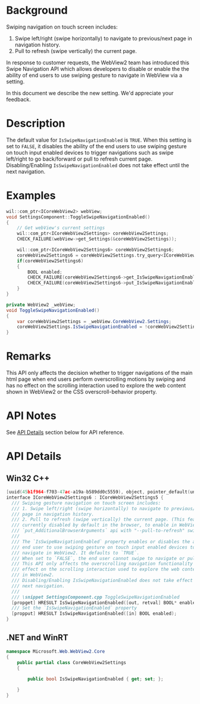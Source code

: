 # Background

Swiping navigation on touch screen includes: 
1. Swipe left/right (swipe horizontally) to navigate to previous/next page in navigation history. 
1. Pull to refresh (swipe vertically) the current page.

In response to customer requests, the WebView2 team has introduced this Swipe Navigation API which allows developers to disable or enable the the ability of end users to use swiping gesture to navigate in WebView via a setting.

In this document we describe the new setting. We'd appreciate your feedback.

# Description
The default value for `IsSwipeNavigationEnabled` is `TRUE`.
When this setting is set to `FALSE`, it disables the ability of the end users to use swiping gesture on touch input enabled devices to trigger navigations such as swipe left/right to go back/forward or pull to refresh current page.
Disabling/Enabling `IsSwipeNavigationEnabled` does not take effect until the next navigation.


# Examples
```cpp
wil::com_ptr<ICoreWebView2> webView;
void SettingsComponent::ToggleSwipeNavigationEnabled()
{
    // Get webView's current settings
    wil::com_ptr<ICoreWebView2Settings> coreWebView2Settings;
    CHECK_FAILURE(webView->get_Settings(&coreWebView2Settings));

    wil::com_ptr<ICoreWebView2Settings6> coreWebView2Settings6;
    coreWebView2Settings6 = coreWebView2Settings.try_query<ICoreWebView2Settings6>();
    if(coreWebView2Settings6) 
    {
        BOOL enabled;
        CHECK_FAILURE(coreWebView2Settings6->get_IsSwipeNavigationEnabled(&enabled));
        CHECK_FAILURE(coreWebView2Settings6->put_IsSwipeNavigationEnabled(enabled ? FALSE : TRUE));
    }
}
```

```c#
private WebView2 _webView;
void ToggleSwipeNavigationEnabled()
{
    var coreWebView2Settings = _webView.CoreWebView2.Settings;
    coreWebView2Settings.IsSwipeNavigationEnabled = !coreWebView2Settings.IsSwipeNavigationEnabled;
}
```

# Remarks
This API only affects the decision whether to trigger navigations of the main html page when end users perform overscrolling motions by swiping and has no effect on the scrolling interaction used to explore the web content shown in WebView2 or the CSS overscroll-behavior property.

# API Notes

See [API Details](#api-details) section below for API reference.

# API Details

## Win32 C++
```cpp
[uuid(45b1f964-f703-47ac-a19a-b589dd0c5559), object, pointer_default(unique)]
interface ICoreWebView2Settings6 : ICoreWebView2Settings5 {
  /// Swiping gesture navigation on touch screen includes:
  /// 1. Swipe left/right (swipe horizontally) to navigate to previous/next
  /// page in navigation history.
  /// 2. Pull to refresh (swipe vertically) the current page. (This feature is
  /// currently disabled by default in the browser, to enable in WebView2, use
  /// `put_AdditionalBrowserArguments` api with "--pull-to-refresh" switch).
  ///
  /// The `IsSwipeNavigationEnabled` property enables or disables the ability of the
  /// end user to use swiping gesture on touch input enabled devices to
  /// navigate in WebView2. It defaults to `TRUE`.
  /// When set to `FALSE`, the end user cannot swipe to navigate or pull to refresh.
  /// This API only affects the overscrolling navigation functionality and has no
  /// effect on the scrolling interaction used to explore the web content shown
  /// in WebView2.
  /// Disabling/Enabling IsSwipeNavigationEnabled does not take effect until the
  /// next navigation.
  ///
  /// \snippet SettingsComponent.cpp ToggleSwipeNavigationEnabled
  [propget] HRESULT IsSwipeNavigationEnabled([out, retval] BOOL* enabled);
  /// Set the `IsSwipeNavigationEnabled` property
  [propput] HRESULT IsSwipeNavigationEnabled([in] BOOL enabled);
}
```

## .NET and WinRT

```c#
namespace Microsoft.Web.WebView2.Core
{
    public partial class CoreWebView2Settings
    {
     
        public bool IsSwipeNavigationEnabled { get; set; };

    }
}

```
